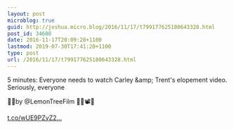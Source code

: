 ```yaml
---
layout: post
microblog: true
guid: http://joshua.micro.blog/2016/11/17/t799177625180643328.html
post_id: 34608
date: 2016-11-17T20:09:28+1100
lastmod: 2019-07-30T17:41:20+1100
type: post
url: /2016/11/17/t799177625180643328.html
---
```

5 minutes: Everyone needs to watch Carley &amp;amp; Trent's elopement video. Seriously, everyone

👌🏻by @LemonTreeFilm 🍋🌲📽🏡 

[t.co/wUE9PZyZ2...](https://t.co/wUE9PZyZ25)
